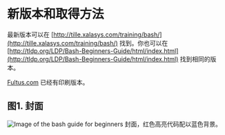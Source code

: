 # 新版本和取得方法

最新版本可以在 [http://tille.xalasys.com/training/bash/](http://tille.xalasys.com/training/bash/) 找到。你也可以在 [http://tldp.org/LDP/Bash-Beginners-Guide/html/index.html](http://tldp.org/LDP/Bash-Beginners-Guide/html/index.html) 找到相同的版本。

[Fultus.com](http://store.fultus.com/product_info.php?products_id=66) 已经有印刷版本。 

## 图1. 封面
![Image of the bash guide for beginners](https://ooo.0o0.ooo/2017/11/18/5a0f9c663e4b8.jpg)
封面，红色高亮代码配以蓝色背景。
